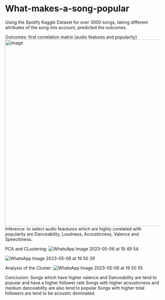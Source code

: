 # What-makes-a-song-popular
Using the Spotify Kaggle Dataset for over 3000 songs, taking different attributes of the song into account, predicted the outcomes.

Outcomes:
first correlation matrix (audio features and popularity)
<img width="606" alt="image" src="https://github.com/sobiness/What-makes-a-song-popular/assets/63402137/7ddb1ce1-abda-4bbc-907a-a16a2697d703">
Inference: to select audio feautures which are highly corelated with
popularity are Danceability, Loudness, Acousticness, Valence and Speechiness.

PCA and CLustering:
![WhatsApp Image 2023-05-06 at 19 49 54](https://github.com/sobiness/What-makes-a-song-popular/assets/63402137/6a692416-61da-49a5-aa38-9c1b5a641762)

![WhatsApp Image 2023-05-06 at 19 50 39](https://github.com/sobiness/What-makes-a-song-popular/assets/63402137/0a98071c-81d7-46dd-963d-a3aa771a3fcb)

Analysis of the Cluster:
![WhatsApp Image 2023-05-06 at 19 50 55](https://github.com/sobiness/What-makes-a-song-popular/assets/63402137/f23314a8-8686-4d14-882e-a0b829342654)

Conclusion:
Songs which have higher valence and Danceability are tend to popular and have a higher follower rate
Songs with higher acousticness and medium danceability are also tend to popular
Songs with higher total followers are tend to be acoustic dominated.

